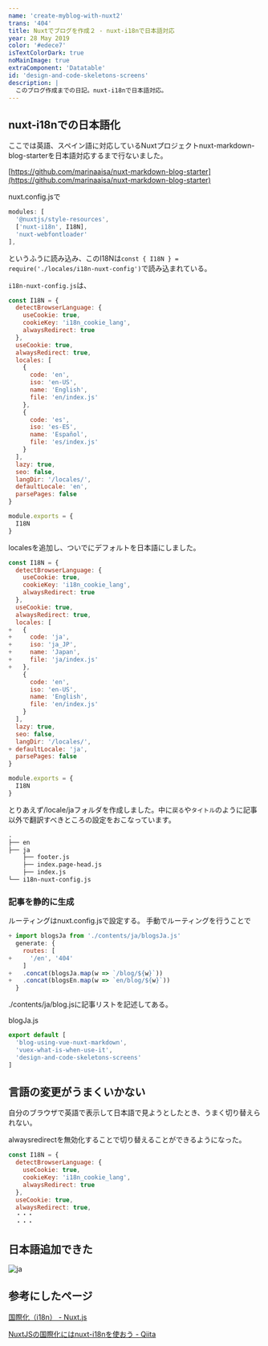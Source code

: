 ```yaml
---
name: 'create-myblog-with-nuxt2'
trans: '404'
title: Nuxtでブログを作成２ - nuxt-i18nで日本語対応
year: 28 May 2019
color: '#edece7'
isTextColorDark: true
noMainImage: true
extraComponent: 'Datatable'
id: 'design-and-code-skeletons-screens'
description: |
  このブログ作成までの日記。nuxt-i18nで日本語対応。
---
```


## nuxt-i18nでの日本語化

ここでは英語、スペイン語に対応しているNuxtプロジェクトnuxt-markdown-blog-starterを日本語対応するまで行ないました。

[https://github.com/marinaaisa/nuxt-markdown-blog-starter](https://github.com/marinaaisa/nuxt-markdown-blog-starter)

nuxt.config.jsで

```javascript
modules: [  
  '@nuxtjs/style-resources',
  ['nuxt-i18n', I18N],
  'nuxt-webfontloader'
],
```

というふうに読み込み、このI18Nは`const { I18N } = require('./locales/i18n-nuxt-config')`で読み込まれている。

`i18n-nuxt-config.js`は、

```javascript
const I18N = {
  detectBrowserLanguage: {
    useCookie: true,
    cookieKey: 'i18n_cookie_lang',
    alwaysRedirect: true
  },
  useCookie: true,
  alwaysRedirect: true,
  locales: [
    {
      code: 'en',
      iso: 'en-US',
      name: 'English',
      file: 'en/index.js'
    },
    {
      code: 'es',
      iso: 'es-ES',
      name: 'Español',
      file: 'es/index.js'
    }
  ],
  lazy: true,
  seo: false,
  langDir: '/locales/',
  defaultLocale: 'en',
  parsePages: false
}

module.exports = {
  I18N
}
```

localesを追加し、ついでにデフォルトを日本語にしました。

```javascript
const I18N = {
  detectBrowserLanguage: {
    useCookie: true,
    cookieKey: 'i18n_cookie_lang',
    alwaysRedirect: true
  },
  useCookie: true,
  alwaysRedirect: true,
  locales: [
+   {
+     code: 'ja',
+     iso: 'ja_JP',
+     name: 'Japan',
+     file: 'ja/index.js'
+   },
    {
      code: 'en',
      iso: 'en-US',
      name: 'English',
      file: 'en/index.js'
    }
  ],
  lazy: true,
  seo: false,
  langDir: '/locales/',
+ defaultLocale: 'ja',
  parsePages: false
}

module.exports = {
  I18N
}

```

とりあえず/locale/jaフォルダを作成しました。中に`戻る`や`タイトル`のように記事以外で翻訳すべきところの設定をおこなっています。

```txt
.
├── en
├── ja
    ├── footer.js
    ├── index.page-head.js
    ├── index.js
└── i18n-nuxt-config.js
```

### 記事を静的に生成

ルーティングはnuxt.config.jsで設定する。
手動でルーティングを行うことで

```javascript
+ import blogsJa from './contents/ja/blogsJa.js'
  generate: {
    routes: [
+     '/en', '404'
    ]
+   .concat(blogsJa.map(w => `/blog/${w}`))
+   .concat(blogsEn.map(w => `en/blog/${w}`))
  }
```

./contents/ja/blog.jsに記事リストを記述してある。

blogJa.js

```javascript
export default [
  'blog-using-vue-nuxt-markdown',
  'vuex-what-is-when-use-it',
  'design-and-code-skeletons-screens'
]
```

## 言語の変更がうまくいかない

自分のブラウザで英語で表示して日本語で見ようとしたとき、うまく切り替えられない。

alwaysredirectを無効化することで切り替えることができるようになった。

```javascript
const I18N = {
  detectBrowserLanguage: {
    useCookie: true,
    cookieKey: 'i18n_cookie_lang',
    alwaysRedirect: true
  },
  useCookie: true,
  alwaysRedirect: true,
  ・・・
  ・・・
```

## 日本語追加できた

![ja](https://i.imgur.com/kufv2wO.png)

## 参考にしたページ

[国際化（i18n） - Nuxt.js](https://ja.nuxtjs.org/examples/i18n/)

[NuxtJSの国際化にはnuxt-i18nを使おう - Qiita](https://qiita.com/wildmouse/items/d08a6bf464ac3696c7b2)